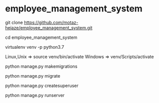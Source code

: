 # employee_management_system

git clone https://github.com/motaz-hejaze/employee_management_system.git

cd employee_management_system

virtualenv venv -p python3.7

Linux,Unix => source venv/bin/activate
Windows => venv/Scripts/activate

python manage.py makemigrations

python manage.py migrate

python manage.py createsuperuser

python manage.py runserver
